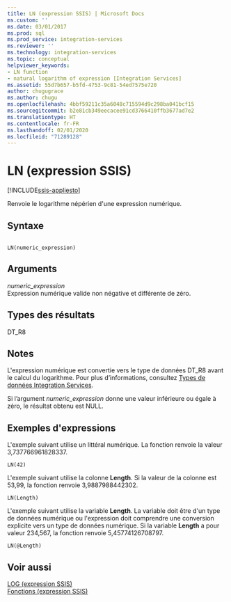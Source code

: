 ```yaml
---
title: LN (expression SSIS) | Microsoft Docs
ms.custom: ''
ms.date: 03/01/2017
ms.prod: sql
ms.prod_service: integration-services
ms.reviewer: ''
ms.technology: integration-services
ms.topic: conceptual
helpviewer_keywords:
- LN function
- natural logarithm of expression [Integration Services]
ms.assetid: 55d7b657-b5fd-4753-9c81-54ed7575e720
author: chugugrace
ms.author: chugu
ms.openlocfilehash: 4bbf59211c35a6048c715594d9c298ba041bcf15
ms.sourcegitcommit: b2e81cb349eecacee91cd3766410ffb3677ad7e2
ms.translationtype: HT
ms.contentlocale: fr-FR
ms.lasthandoff: 02/01/2020
ms.locfileid: "71289128"
---
```

# <a name="ln-ssis-expression"></a>LN (expression SSIS)

[!INCLUDE[ssis-appliesto](../../includes/ssis-appliesto-ssvrpluslinux-asdb-asdw-xxx.md)]


  Renvoie le logarithme népérien d'une expression numérique.  
  
## <a name="syntax"></a>Syntaxe  
  
```  
  
LN(numeric_expression)  
```  
  
## <a name="arguments"></a>Arguments  
 *numeric_expression*  
 Expression numérique valide non négative et différente de zéro.  
  
## <a name="result-types"></a>Types des résultats  
 DT_R8  
  
## <a name="remarks"></a>Notes  
 L'expression numérique est convertie vers le type de données DT_R8 avant le calcul du logarithme. Pour plus d’informations, consultez [Types de données Integration Services](../../integration-services/data-flow/integration-services-data-types.md).  
  
 Si l’argument *numeric_expression* donne une valeur inférieure ou égale à zéro, le résultat obtenu est NULL.  
  
## <a name="expression-examples"></a>Exemples d'expressions  
 L'exemple suivant utilise un littéral numérique. La fonction renvoie la valeur 3,737766961828337.  
  
```  
LN(42)  
```  
  
 L'exemple suivant utilise la colonne **Length**. Si la valeur de la colonne est 53,99, la fonction renvoie 3,9887988442302.  
  
```  
LN(Length)   
```  
  
 L'exemple suivant utilise la variable **Length**. La variable doit être d'un type de données numérique ou l'expression doit comprendre une conversion explicite vers un type de données numérique. Si la variable **Length** a pour valeur 234,567, la fonction renvoie 5,45774126708797.  
  
```  
LN(@Length)   
```  
  
## <a name="see-also"></a>Voir aussi  
 [LOG &#40;expression SSIS&#41;](../../integration-services/expressions/log-ssis-expression.md)   
 [Fonctions &#40;expression SSIS&#41;](../../integration-services/expressions/functions-ssis-expression.md)  
  
  
